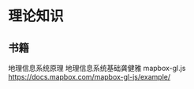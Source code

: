 <!--
 * @Author: your name
 * @Date: 2020-11-20 10:00:53
 * @LastEditTime: 2020-11-20 10:02:05
 * @LastEditors: Please set LastEditors
 * @Description: In User Settings Edit
 * @FilePath: \garbage-book\on_the_job\company\webgl.md
-->
# 理论知识

## 书籍

地理信息系统原理
地理信息系统基础龚健雅
mapbox-gl.js
https://docs.mapbox.com/mapbox-gl-js/example/